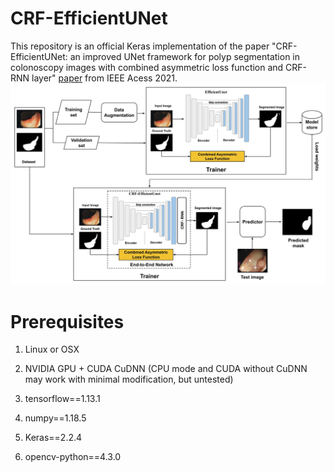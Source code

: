 # CRF-EfficientUNet
This repository is an official Keras implementation of the paper "CRF-EfficientUNet: an improved UNet framework for polyp segmentation in colonoscopy images with combined asymmetric loss function and CRF-RNN layer" [paper](https://ieeexplore.ieee.org/abstract/document/9622208) from IEEE Acess 2021. ![](figs/fig2_UnetCRF.jpg)
# Prerequisites
1. Linux or OSX
2. NVIDIA GPU + CUDA CuDNN (CPU mode and CUDA without CuDNN may work with minimal modification, but untested)

4. tensorflow==1.13.1
5. numpy==1.18.5
6. Keras==2.2.4
7. opencv-python==4.3.0
